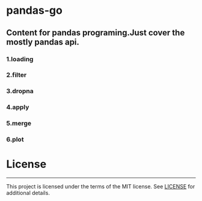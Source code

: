 # pandas-go

Content for pandas programing.Just cover the mostly pandas api.
---------
### 1.loading
### 2.filter
### 3.dropna
### 4.apply
### 5.merge
### 6.plot

# License
---------

This project is licensed under the terms of the MIT license. See [LICENSE](https://github.com/Microsoft/LightGBM/blob/master/LICENSE) for additional details.